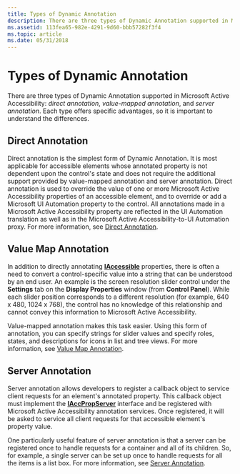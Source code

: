 ```yaml
---
title: Types of Dynamic Annotation
description: There are three types of Dynamic Annotation supported in Microsoft Active Accessibility direct annotation, value-mapped annotation, and server annotation. Each type offers specific advantages, so it is important to understand the differences.
ms.assetid: 113fea65-982e-4291-9d60-bbb57282f3f4
ms.topic: article
ms.date: 05/31/2018
---
```


# Types of Dynamic Annotation

There are three types of Dynamic Annotation supported in Microsoft Active Accessibility: *direct annotation*, *value-mapped annotation*, and *server annotation*. Each type offers specific advantages, so it is important to understand the differences.

## Direct Annotation

Direct annotation is the simplest form of Dynamic Annotation. It is most applicable for accessible elements whose annotated property is not dependent upon the control's state and does not require the additional support provided by value-mapped annotation and server annotation. Direct annotation is used to override the value of one or more Microsoft Active Accessibility properties of an accessible element, and to override or add a Microsoft UI Automation property to the control. All annotations made in a Microsoft Active Accessibility property are reflected in the UI Automation translation as well as in the Microsoft Active Accessibility-to-UI Automation proxy. For more information, see [Direct Annotation](direct-annotation.md).

## Value Map Annotation

In addition to directly annotating [**IAccessible**](/windows/desktop/api/oleacc/nn-oleacc-iaccessible) properties, there is often a need to convert a control-specific value into a string that can be understood by an end user. An example is the screen resolution slider control under the **Settings** tab on the **Display Properties** window (from **Control Panel**). While each slider position corresponds to a different resolution (for example, 640 x 480, 1024 x 768), the control has no knowledge of this relationship and cannot convey this information to Microsoft Active Accessibility.

Value-mapped annotation makes this task easier. Using this form of annotation, you can specify strings for slider values and specify roles, states, and descriptions for icons in list and tree views. For more information, see [Value Map Annotation](value-map-annotation.md).

## Server Annotation

Server annotation allows developers to register a callback object to service client requests for an element's annotated property. This callback object must implement the [**IAccPropServer**](/windows/desktop/api/oleacc/nn-oleacc-iaccpropserver) interface and be registered with Microsoft Active Accessibility annotation services. Once registered, it will be asked to service all client requests for that accessible element's property value.

One particularly useful feature of server annotation is that a server can be registered once to handle requests for a container and all of its children. So, for example, a single server can be set up once to handle requests for all the items is a list box. For more information, see [Server Annotation](server-annotation.md).

 

 




